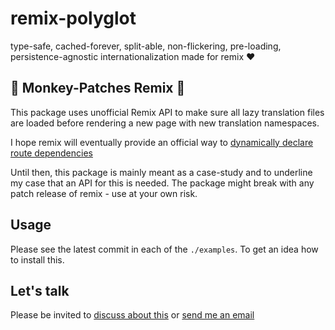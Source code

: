 # remix-polyglot

type-safe, cached-forever, split-able, non-flickering, pre-loading,
persistence-agnostic internationalization made for remix ♥

## 🚨 Monkey-Patches Remix 🙈

This package uses unofficial Remix API to make sure all lazy translation files
are loaded before rendering a new page with new translation namespaces.

I hope remix will eventually provide an official way to [dynamically declare
route dependencies](https://github.com/remix-run/remix/discussions/3355)

Until then, this package is mainly meant as a case-study and to underline
my case that an API for this is needed. The package might break with any patch
release of remix - use at your own risk.

## Usage

Please see the latest commit in each of the `./examples`. To get an idea how
to install this.

## Let's talk

Please be invited to [discuss about this](https://github.com/Xiphe/remix-polyglot/discussions)
or [send me an email](mailto:remix-polyglot@xiphe.net)
